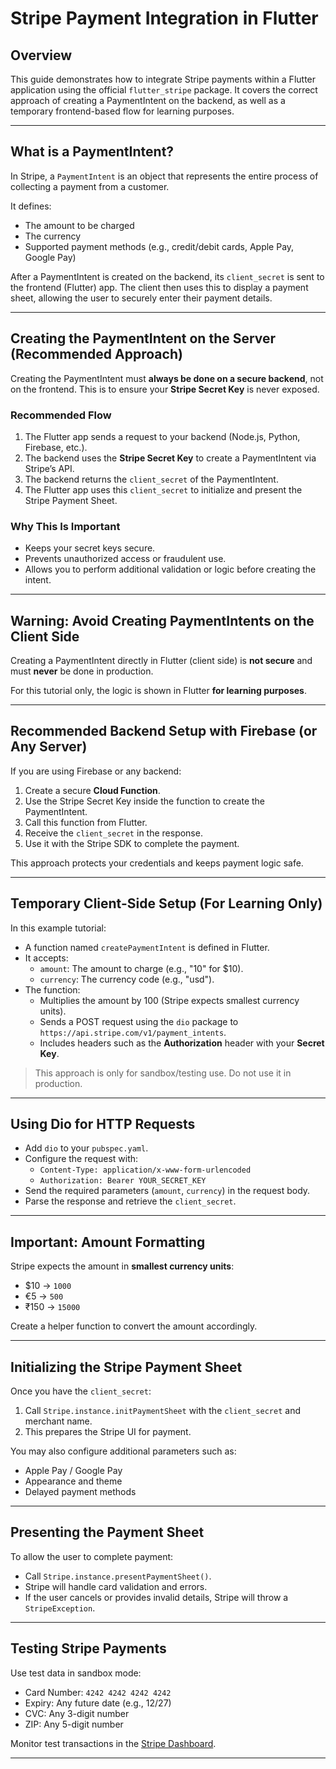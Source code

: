 # Stripe Payment Integration in Flutter

## Overview

This guide demonstrates how to integrate Stripe payments within a Flutter application using the official `flutter_stripe` package. It covers the correct approach of creating a PaymentIntent on the backend, as well as a temporary frontend-based flow for learning purposes.

---

## What is a PaymentIntent?

In Stripe, a `PaymentIntent` is an object that represents the entire process of collecting a payment from a customer.

It defines:
- The amount to be charged
- The currency
- Supported payment methods (e.g., credit/debit cards, Apple Pay, Google Pay)

After a PaymentIntent is created on the backend, its `client_secret` is sent to the frontend (Flutter) app. The client then uses this to display a payment sheet, allowing the user to securely enter their payment details.

---

## Creating the PaymentIntent on the Server (Recommended Approach)

Creating the PaymentIntent must **always be done on a secure backend**, not on the frontend. This is to ensure your **Stripe Secret Key** is never exposed.

### Recommended Flow

1. The Flutter app sends a request to your backend (Node.js, Python, Firebase, etc.).
2. The backend uses the **Stripe Secret Key** to create a PaymentIntent via Stripe’s API.
3. The backend returns the `client_secret` of the PaymentIntent.
4. The Flutter app uses this `client_secret` to initialize and present the Stripe Payment Sheet.

### Why This Is Important

- Keeps your secret keys secure.
- Prevents unauthorized access or fraudulent use.
- Allows you to perform additional validation or logic before creating the intent.

---

## Warning: Avoid Creating PaymentIntents on the Client Side

Creating a PaymentIntent directly in Flutter (client side) is **not secure** and must **never** be done in production.

For this tutorial only, the logic is shown in Flutter **for learning purposes**.

---

## Recommended Backend Setup with Firebase (or Any Server)

If you are using Firebase or any backend:

1. Create a secure **Cloud Function**.
2. Use the Stripe Secret Key inside the function to create the PaymentIntent.
3. Call this function from Flutter.
4. Receive the `client_secret` in the response.
5. Use it with the Stripe SDK to complete the payment.

This approach protects your credentials and keeps payment logic safe.

---

## Temporary Client-Side Setup (For Learning Only)

In this example tutorial:

- A function named `createPaymentIntent` is defined in Flutter.
- It accepts:
  - `amount`: The amount to charge (e.g., "10" for $10).
  - `currency`: The currency code (e.g., "usd").
- The function:
  - Multiplies the amount by 100 (Stripe expects smallest currency units).
  - Sends a POST request using the `dio` package to `https://api.stripe.com/v1/payment_intents`.
  - Includes headers such as the **Authorization** header with your **Secret Key**.

> This approach is only for sandbox/testing use. Do not use it in production.

---

## Using Dio for HTTP Requests

- Add `dio` to your `pubspec.yaml`.
- Configure the request with:
  - `Content-Type: application/x-www-form-urlencoded`
  - `Authorization: Bearer YOUR_SECRET_KEY`
- Send the required parameters (`amount`, `currency`) in the request body.
- Parse the response and retrieve the `client_secret`.

---

## Important: Amount Formatting

Stripe expects the amount in **smallest currency units**:

- $10 → `1000`
- €5 → `500`
- ₹150 → `15000`

Create a helper function to convert the amount accordingly.

---

## Initializing the Stripe Payment Sheet

Once you have the `client_secret`:

1. Call `Stripe.instance.initPaymentSheet` with the `client_secret` and merchant name.
2. This prepares the Stripe UI for payment.

You may also configure additional parameters such as:
- Apple Pay / Google Pay
- Appearance and theme
- Delayed payment methods

---

## Presenting the Payment Sheet

To allow the user to complete payment:

- Call `Stripe.instance.presentPaymentSheet()`.
- Stripe will handle card validation and errors.
- If the user cancels or provides invalid details, Stripe will throw a `StripeException`.

---

## Testing Stripe Payments

Use test data in sandbox mode:

- Card Number: `4242 4242 4242 4242`
- Expiry: Any future date (e.g., 12/27)
- CVC: Any 3-digit number
- ZIP: Any 5-digit number

Monitor test transactions in the [Stripe Dashboard](https://dashboard.stripe.com/test/dashboard).

---
